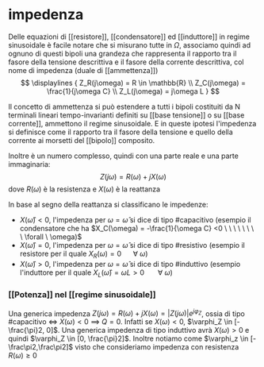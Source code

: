 # impedenza
Delle equazioni di [[resistore]], [[condensatore]] ed [[induttore]] in regime sinusoidale è facile notare che si misurano tutte in $\Omega$, associamo quindi ad ognuno di questi bipoli una grandeza che rappresenta il rapporto tra il fasore della tensione descrittiva e il fasore della corrente descrittiva, col nome di impedenza (duale di [[ammettenza]])
$$
	\displaylines
	{
	Z_R(j\omega) = R \in \mathbb{R} \\
	Z_C(j\omega) = \frac{1}{j\omega C} \\
	Z_L(j\omega) = j\omega L
	}
$$

Il concetto di ammettenza si può estendere a tutti i bipoli costituiti da N terminali lineari tempo-invarianti definiti su [[base tensione]] o su [[base corrente]], ammettono il regime sinusoidale. E in queste ipotesi l'impedenza si definisce come il rapporto tra il fasore della tensione e quello della corrente ai morsetti del [[bipolo]] composito.

Inoltre è un numero complesso, quindi con una parte reale e una parte immaginaria:
$$Z(j\omega) = R(\omega) + jX(\omega)$$ 
dove $R(\omega)$ è la resistenza e $X(\omega)$ è la reattanza

In base al segno della reattanza si classificano le impedenze:
- $X(\hat{\omega}) < 0$, l'impedenza per $\omega = \hat{\omega}$ si dice di tipo #capacitivo (esempio il condensatore che ha $X_C(\omega) = -\frac{1}{\omega C} <0 \ \ \ \ \ \ \ \ \forall \ \omega)$
- $X(\hat{\omega}) = 0$, l'impedenza per $\omega = \hat{\omega}$ si dice di tipo #resistivo (esempio il resistore per il quale $X_R(\omega) = 0 \ \ \ \ \ \ \forall \ \omega$)
- $X(\hat{\omega}) > 0$, l'impedenza per $\omega = \hat{\omega}$ si dice di tipo #induttivo (esempio l'induttore per il quale $X_L(\hat{\omega}) = \omega L > 0 \ \ \ \ \ \ \ \forall \ \omega$) 

### [[Potenza]] nel [[regime sinusoidale]]
Una generica impedenza $Z(j\omega) = R(\omega) + jX(\omega) = |Z(j\omega)|e^{j\varphi_Z}$, ossia di tipo #capacitivo <=> $X(\omega) < 0$ ==> $Q = 0$. Infatti se $X(\omega) < 0$, $\varphi_Z \in [-\frac{\pi}2, 0]$.
Una generica impedenza di tipo induttivo avrà $X(\omega) > 0$ e quindi $\varphi_Z \in [0, \frac{\pi}2]$.
Inoltre notiamo come $\varphi_z \in [-\frac\pi2,\frac\pi2]$ visto che consideriamo impedenza con resistenza $R(\omega) \geq 0$
